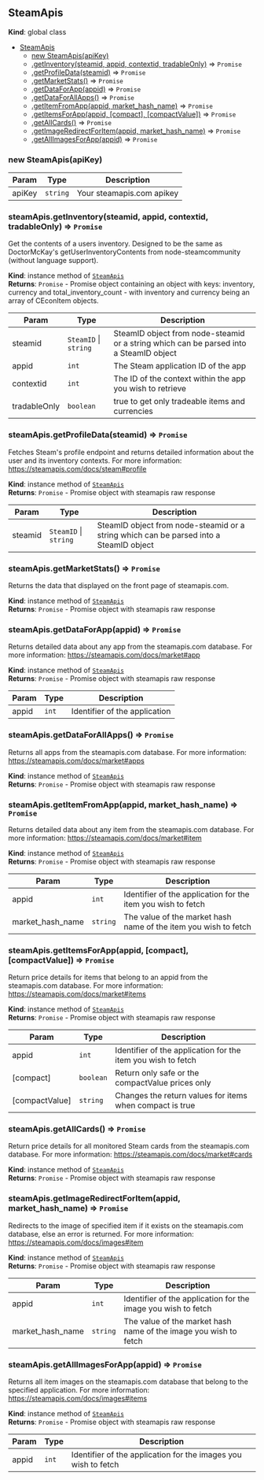 <a name="SteamApis"></a>

## SteamApis
**Kind**: global class  

* [SteamApis](#SteamApis)
    * [new SteamApis(apiKey)](#new_SteamApis_new)
    * [.getInventory(steamid, appid, contextid, tradableOnly)](#SteamApis+getInventory) ⇒ <code>Promise</code>
    * [.getProfileData(steamid)](#SteamApis+getProfileData) ⇒ <code>Promise</code>
    * [.getMarketStats()](#SteamApis+getMarketStats) ⇒ <code>Promise</code>
    * [.getDataForApp(appid)](#SteamApis+getDataForApp) ⇒ <code>Promise</code>
    * [.getDataForAllApps()](#SteamApis+getDataForAllApps) ⇒ <code>Promise</code>
    * [.getItemFromApp(appid, market_hash_name)](#SteamApis+getItemFromApp) ⇒ <code>Promise</code>
    * [.getItemsForApp(appid, [compact], [compactValue])](#SteamApis+getItemsForApp) ⇒ <code>Promise</code>
    * [.getAllCards()](#SteamApis+getAllCards) ⇒ <code>Promise</code>
    * [.getImageRedirectForItem(appid, market_hash_name)](#SteamApis+getImageRedirectForItem) ⇒ <code>Promise</code>
    * [.getAllImagesForApp(appid)](#SteamApis+getAllImagesForApp) ⇒ <code>Promise</code>

<a name="new_SteamApis_new"></a>

### new SteamApis(apiKey)

| Param | Type | Description |
| --- | --- | --- |
| apiKey | <code>string</code> | Your steamapis.com apikey |

<a name="SteamApis+getInventory"></a>

### steamApis.getInventory(steamid, appid, contextid, tradableOnly) ⇒ <code>Promise</code>
Get the contents of a users inventory. Designed to be the same as DoctorMcKay's getUserInventoryContents from node-steamcommunity (without language support).

**Kind**: instance method of [<code>SteamApis</code>](#SteamApis)  
**Returns**: <code>Promise</code> - Promise object containing an object with keys: inventory, currency and total_inventory_count - with inventory and currency being an array of CEconItem objects.  

| Param | Type | Description |
| --- | --- | --- |
| steamid | <code>SteamID</code> \| <code>string</code> | SteamID object from node-steamid or a string which can be parsed into a SteamID object |
| appid | <code>int</code> | The Steam application ID of the app |
| contextid | <code>int</code> | The ID of the context within the app you wish to retrieve |
| tradableOnly | <code>boolean</code> | true to get only tradeable items and currencies |

<a name="SteamApis+getProfileData"></a>

### steamApis.getProfileData(steamid) ⇒ <code>Promise</code>
Fetches Steam's profile endpoint and returns detailed information about the user and its inventory contexts. For more information: https://steamapis.com/docs/steam#profile

**Kind**: instance method of [<code>SteamApis</code>](#SteamApis)  
**Returns**: <code>Promise</code> - Promise object with steamapis raw response  

| Param | Type | Description |
| --- | --- | --- |
| steamid | <code>SteamID</code> \| <code>string</code> | SteamID object from node-steamid or a string which can be parsed into a SteamID object |

<a name="SteamApis+getMarketStats"></a>

### steamApis.getMarketStats() ⇒ <code>Promise</code>
Returns the data that displayed on the front page of steamapis.com.

**Kind**: instance method of [<code>SteamApis</code>](#SteamApis)  
**Returns**: <code>Promise</code> - Promise object with steamapis raw response  
<a name="SteamApis+getDataForApp"></a>

### steamApis.getDataForApp(appid) ⇒ <code>Promise</code>
Returns detailed data about any app from the steamapis.com database. For more information: https://steamapis.com/docs/market#app

**Kind**: instance method of [<code>SteamApis</code>](#SteamApis)  
**Returns**: <code>Promise</code> - Promise object with steamapis raw response  

| Param | Type | Description |
| --- | --- | --- |
| appid | <code>int</code> | Identifier of the application |

<a name="SteamApis+getDataForAllApps"></a>

### steamApis.getDataForAllApps() ⇒ <code>Promise</code>
Returns all apps from the steamapis.com database. For more information: https://steamapis.com/docs/market#apps

**Kind**: instance method of [<code>SteamApis</code>](#SteamApis)  
**Returns**: <code>Promise</code> - Promise object with steamapis raw response  
<a name="SteamApis+getItemFromApp"></a>

### steamApis.getItemFromApp(appid, market_hash_name) ⇒ <code>Promise</code>
Returns detailed data about any item from the steamapis.com database. For more information: https://steamapis.com/docs/market#item

**Kind**: instance method of [<code>SteamApis</code>](#SteamApis)  
**Returns**: <code>Promise</code> - Promise object with steamapis raw response  

| Param | Type | Description |
| --- | --- | --- |
| appid | <code>int</code> | Identifier of the application for the item you wish to fetch |
| market_hash_name | <code>string</code> | The value of the market hash name of the item you wish to fetch |

<a name="SteamApis+getItemsForApp"></a>

### steamApis.getItemsForApp(appid, [compact], [compactValue]) ⇒ <code>Promise</code>
Return price details for items that belong to an appid from the steamapis.com database. For more information: https://steamapis.com/docs/market#items

**Kind**: instance method of [<code>SteamApis</code>](#SteamApis)  
**Returns**: <code>Promise</code> - Promise object with steamapis raw response  

| Param | Type | Description |
| --- | --- | --- |
| appid | <code>int</code> | Identifier of the application for the item you wish to fetch |
| [compact] | <code>boolean</code> | Return only safe or the compactValue prices only |
| [compactValue] | <code>string</code> | Changes the return values for items when compact is true |

<a name="SteamApis+getAllCards"></a>

### steamApis.getAllCards() ⇒ <code>Promise</code>
Return price details for all monitored Steam cards from the steamapis.com database. For more information: https://steamapis.com/docs/market#cards

**Kind**: instance method of [<code>SteamApis</code>](#SteamApis)  
**Returns**: <code>Promise</code> - Promise object with steamapis raw response  
<a name="SteamApis+getImageRedirectForItem"></a>

### steamApis.getImageRedirectForItem(appid, market_hash_name) ⇒ <code>Promise</code>
Redirects to the image of specified item if it exists on the steamapis.com database, else an error is returned. For more information: https://steamapis.com/docs/images#item

**Kind**: instance method of [<code>SteamApis</code>](#SteamApis)  
**Returns**: <code>Promise</code> - Promise object with steamapis raw response  

| Param | Type | Description |
| --- | --- | --- |
| appid | <code>int</code> | Identifier of the application for the image you wish to fetch |
| market_hash_name | <code>string</code> | The value of the market hash name of the image you wish to fetch |

<a name="SteamApis+getAllImagesForApp"></a>

### steamApis.getAllImagesForApp(appid) ⇒ <code>Promise</code>
Returns all item images on the steamapis.com database that belong to the specified application. For more information: https://steamapis.com/docs/images#items

**Kind**: instance method of [<code>SteamApis</code>](#SteamApis)  
**Returns**: <code>Promise</code> - Promise object with steamapis raw response  

| Param | Type | Description |
| --- | --- | --- |
| appid | <code>int</code> | Identifier of the application for the images you wish to fetch |

